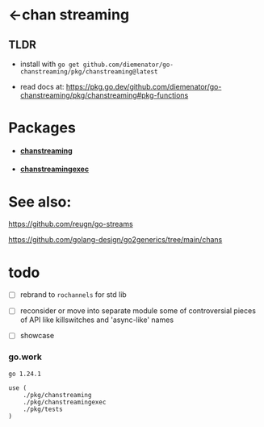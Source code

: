 # <-chan streaming

## TLDR

- install with `go get github.com/diemenator/go-chanstreaming/pkg/chanstreaming@latest`  

- read docs at: https://pkg.go.dev/github.com/diemenator/go-chanstreaming/pkg/chanstreaming#pkg-functions

# Packages

- #### [chanstreaming](pkg/chanstreaming/README.md)  
- #### [chanstreamingexec](pkg/chanstreamingexec/README.md)  

# See also:

https://github.com/reugn/go-streams

https://github.com/golang-design/go2generics/tree/main/chans  

# todo

- [ ] rebrand to `rochannels` for std lib

- [ ] reconsider or move into separate module some of controversial pieces of API like killswitches and 'async-like' names

- [ ] showcase


### go.work

```work
go 1.24.1

use (
	./pkg/chanstreaming
	./pkg/chanstreamingexec
	./pkg/tests
)
```
